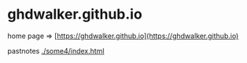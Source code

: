 
# ghdwalker.github.io


home page => [https://ghdwalker.github.io](https://ghdwalker.github.io)



pastnotes [./some4/index.html](./some4/index.html)
